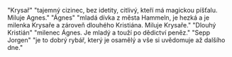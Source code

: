"Krysař"	"tajemný cizinec, bez idetity, citlivý, kteří má magickou píšťalu. Miluje Agnes."
"Ágnes"	"mladá dívka z města Hammeln, je hezká a je milenka Krysaře a zároveň dlouhého Kristiána. Miluje Krysaře."
"Dlouhý Kristián"	"milenec Ágnes. Je mladý a touží po dědictví peněz."
"Sepp Jorgen"	"je to dobrý rybář, který je osamělý a vše si uvědomuje až dalšího dne."
